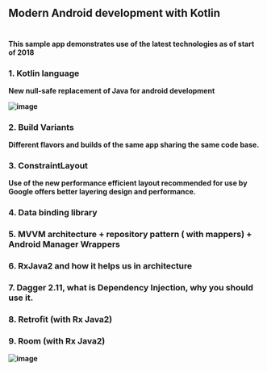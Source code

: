 ## Modern Android development with Kotlin<h1/><b/>

This sample app demonstrates use of the latest technologies as of start of 2018

### 1. Kotlin language
New null-safe replacement of Java for android development
  
![image](https://user-images.githubusercontent.com/22516895/36172120-f0e13498-1115-11e8-9d4a-69d8ff74d972.png)

### 2. Build Variants 
Different flavors and builds of the same app sharing the same code base.
  
### 3. ConstraintLayout
Use of the new performance efficient layout recommended for use by Google
offers better layering design and performance.

### 4. Data binding library

### 5. MVVM architecture + repository pattern ( with mappers) + Android Manager Wrappers 

### 6. RxJava2 and how it helps us in architecture 

### 7. Dagger 2.11, what is Dependency Injection, why you should use it. 

### 8. Retrofit (with Rx Java2)

### 9. Room (with Rx Java2)

![image](https://user-images.githubusercontent.com/22516895/36172060-ccf910aa-1115-11e8-8e93-cc308406619b.png)